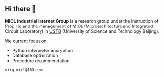 ## Hi there 👋

**MICL Industrial Internet Group** is a research group under the instruction of [Proj. He](https://scholar.google.com/citations?user=1i54GNwAAAAJ&hl=en&oi=ao) and the management of MICL (Microarchitecture and Integrated Circuit Laboratory) in [USTB](https://www.ustb.edu.cn/) (University of Science and Technology Beijing).

We current focus on 

- Python interpreter encryption
- Database optimization
- Procedure recommendation


<!--

**Here are some ideas to get you started:**

🙋‍♀️ A short introduction - what is your organization all about?
🌈 Contribution guidelines - how can the community get involved?
👩‍💻 Useful resources - where can the community find your docs? Is there anything else the community should know?
🍿 Fun facts - what does your team eat for breakfast?
🧙 Remember, you can do mighty things with the power of [Markdown](https://docs.github.com/github/writing-on-github/getting-started-with-writing-and-formatting-on-github/basic-writing-and-formatting-syntax)
-->

`miig_micl@163.com`
